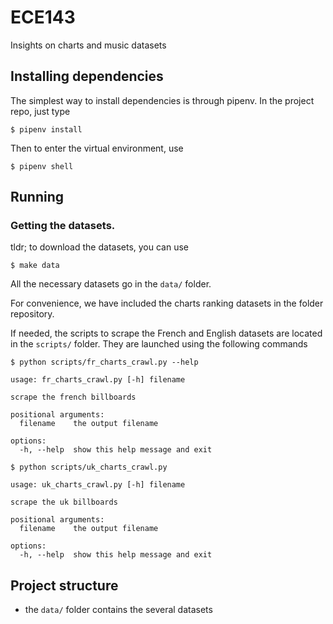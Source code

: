# ECE143
Insights on charts and music datasets


## Installing dependencies

The simplest way to install dependencies is through pipenv. 
In the project repo, just type 
```console
$ pipenv install
```

Then to enter the virtual environment, use
```console
$ pipenv shell
```

## Running 

### Getting the datasets.

tldr; to download the datasets, you can use
```console
$ make data
```

All the necessary datasets go in the `data/` folder.

For convenience, we have included the charts ranking datasets in the folder repository.

If needed, the scripts to scrape the French and English datasets are located in the `scripts/` folder.
They are launched using the following commands

```console
$ python scripts/fr_charts_crawl.py --help

usage: fr_charts_crawl.py [-h] filename

scrape the french billboards

positional arguments:
  filename    the output filename

options:
  -h, --help  show this help message and exit
  
$ python scripts/uk_charts_crawl.py

usage: uk_charts_crawl.py [-h] filename

scrape the uk billboards

positional arguments:
  filename    the output filename

options:
  -h, --help  show this help message and exit
```


## Project structure

- the `data/` folder contains the several datasets
